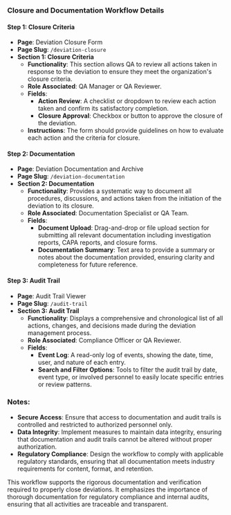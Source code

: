### Closure and Documentation Workflow Details

#### Step 1: Closure Criteria

*   **Page**: Deviation Closure Form
*   **Page Slug**: `/deviation-closure`
*   **Section 1: Closure Criteria**
    *   **Functionality**: This section allows QA to review all actions taken in response to the deviation to ensure they meet the organization's closure criteria.
    *   **Role Associated**: QA Manager or QA Reviewer.
    *   **Fields**:
        *   **Action Review**: A checklist or dropdown to review each action taken and confirm its satisfactory completion.
        *   **Closure Approval**: Checkbox or button to approve the closure of the deviation.
    *   **Instructions**: The form should provide guidelines on how to evaluate each action and the criteria for closure.

#### Step 2: Documentation

*   **Page**: Deviation Documentation and Archive
*   **Page Slug**: `/deviation-documentation`
*   **Section 2: Documentation**
    *   **Functionality**: Provides a systematic way to document all procedures, discussions, and actions taken from the initiation of the deviation to its closure.
    *   **Role Associated**: Documentation Specialist or QA Team.
    *   **Fields**:
        *   **Document Upload**: Drag-and-drop or file upload section for submitting all relevant documentation including investigation reports, CAPA reports, and closure forms.
        *   **Documentation Summary**: Text area to provide a summary or notes about the documentation provided, ensuring clarity and completeness for future reference.

#### Step 3: Audit Trail

*   **Page**: Audit Trail Viewer
*   **Page Slug**: `/audit-trail`
*   **Section 3: Audit Trail**
    *   **Functionality**: Displays a comprehensive and chronological list of all actions, changes, and decisions made during the deviation management process.
    *   **Role Associated**: Compliance Officer or QA Reviewer.
    *   **Fields**:
        *   **Event Log**: A read-only log of events, showing the date, time, user, and nature of each entry.
        *   **Search and Filter Options**: Tools to filter the audit trail by date, event type, or involved personnel to easily locate specific entries or review patterns.

### Notes:

*   **Secure Access**: Ensure that access to documentation and audit trails is controlled and restricted to authorized personnel only.
*   **Data Integrity**: Implement measures to maintain data integrity, ensuring that documentation and audit trails cannot be altered without proper authorization.
*   **Regulatory Compliance**: Design the workflow to comply with applicable regulatory standards, ensuring that all documentation meets industry requirements for content, format, and retention.

This workflow supports the rigorous documentation and verification required to properly close deviations. It emphasizes the importance of thorough documentation for regulatory compliance and internal audits, ensuring that all activities are traceable and transparent.